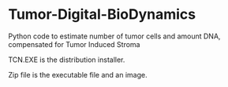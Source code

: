 # Tumor-Digital-BioDynamics
Python code to estimate number of tumor cells and amount DNA, compensated for Tumor Induced Stroma

TCN.EXE is the distribution installer.

Zip file is the executable file and an image.
